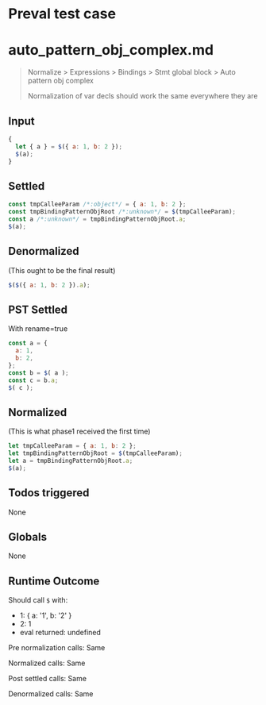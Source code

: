 # Preval test case

# auto_pattern_obj_complex.md

> Normalize > Expressions > Bindings > Stmt global block > Auto pattern obj complex
>
> Normalization of var decls should work the same everywhere they are

## Input

`````js filename=intro
{
  let { a } = $({ a: 1, b: 2 });
  $(a);
}
`````


## Settled


`````js filename=intro
const tmpCalleeParam /*:object*/ = { a: 1, b: 2 };
const tmpBindingPatternObjRoot /*:unknown*/ = $(tmpCalleeParam);
const a /*:unknown*/ = tmpBindingPatternObjRoot.a;
$(a);
`````


## Denormalized
(This ought to be the final result)

`````js filename=intro
$($({ a: 1, b: 2 }).a);
`````


## PST Settled
With rename=true

`````js filename=intro
const a = {
  a: 1,
  b: 2,
};
const b = $( a );
const c = b.a;
$( c );
`````


## Normalized
(This is what phase1 received the first time)

`````js filename=intro
let tmpCalleeParam = { a: 1, b: 2 };
let tmpBindingPatternObjRoot = $(tmpCalleeParam);
let a = tmpBindingPatternObjRoot.a;
$(a);
`````


## Todos triggered


None


## Globals


None


## Runtime Outcome


Should call `$` with:
 - 1: { a: '1', b: '2' }
 - 2: 1
 - eval returned: undefined

Pre normalization calls: Same

Normalized calls: Same

Post settled calls: Same

Denormalized calls: Same
